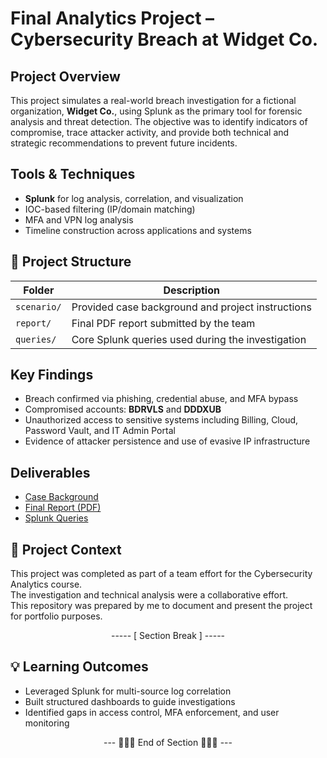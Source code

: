 # Final Analytics Project – Cybersecurity Breach at Widget Co.

## Project Overview
This project simulates a real-world breach investigation for a fictional organization, **Widget Co.**, using Splunk as the primary tool for forensic analysis and threat detection. The objective was to identify indicators of compromise, trace attacker activity, and provide both technical and strategic recommendations to prevent future incidents.

## Tools & Techniques
- **Splunk** for log analysis, correlation, and visualization
- IOC-based filtering (IP/domain matching)
- MFA and VPN log analysis
- Timeline construction across applications and systems

## 📁 Project Structure
| Folder | Description |
|--------|-------------|
| `scenario/` | Provided case background and project instructions |
| `report/` | Final PDF report submitted by the team |
| `queries/` | Core Splunk queries used during the investigation |

## Key Findings
- Breach confirmed via phishing, credential abuse, and MFA bypass
- Compromised accounts: **BDRVLS** and **DDDXUB**
- Unauthorized access to sensitive systems including Billing, Cloud, Password Vault, and IT Admin Portal
- Evidence of attacker persistence and use of evasive IP infrastructure

## Deliverables
- [Case Background](./scenario/case-background.md)
- [Final Report (PDF)](./report/Analytics_Final_Project_Report.pdf)
- [Splunk Queries](./queries/splunk-queries.md)

## 👥 Project Context
This project was completed as part of a team effort for the Cybersecurity Analytics course.  
The investigation and technical analysis were a collaborative effort.  
This repository was prepared by me to document and present the project for portfolio purposes.

<div align="center">

----- [ Section Break ] -----

</div>

## 💡 Learning Outcomes
- Leveraged Splunk for multi-source log correlation
- Built structured dashboards to guide investigations
- Identified gaps in access control, MFA enforcement, and user monitoring

<div align="center">

--- 🔹🔹🔹 End of Section 🔹🔹🔹 ---

</div>

